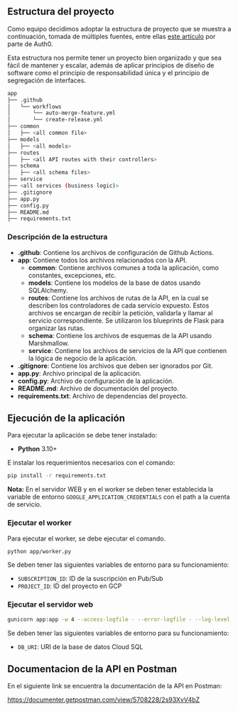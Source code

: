 ## Estructura del proyecto

Como equipo decidimos adoptar la estructura de proyecto que se muestra a continuación, tomada de múltiples fuentes,
entre ellas [este artículo](https://auth0.com/blog/best-practices-for-flask-api-development/) por parte de Auth0.

Esta estructura nos permite tener un proyecto bien organizado y que sea fácil de mantener y escalar, además de aplicar principios de diseño de software como el principio de responsabilidad única y el principio de segregación de interfaces.

```bash
app
├── .github
│   └── workflows
│       └── auto-merge-feature.yml
│       └── create-release.yml
├── common
│   ├── <all common file>
├── models
│   ├── <all models>
├── routes
│   ├── <all API routes with their controllers>
├── schema
│   ├── <all schema files>
├── service
├── <all services (business logic)>
├── .gitignore
├── app.py
├── config.py
├── README.md
├── requirements.txt
```

### Descripción de la estructura

- **.github**: Contiene los archivos de configuración de Github Actions.
- **app**: Contiene todos los archivos relacionados con la API.
  - **common**: Contiene archivos comunes a toda la aplicación, como constantes, excepciones, etc.
  - **models**: Contiene los modelos de la base de datos usando SQLAlchemy.
  - **routes**: Contiene los archivos de rutas de la API, en la cual se describen los controladores de cada servicio expuesto. Estos archivos se encargan de recibir la petición, validarla y llamar al servicio correspondiente. Se utilizaron los blueprints de Flask para organizar las rutas.
  - **schema**: Contiene los archivos de esquemas de la API usando Marshmallow.
  - **service**: Contiene los archivos de servicios de la API que contienen la lógica de negocio de la aplicación.
- **.gitignore**: Contiene los archivos que deben ser ignorados por Git.
- **app.py**: Archivo principal de la aplicación.
- **config.py**: Archivo de configuración de la aplicación.
- **README.md**: Archivo de documentación del proyecto.
- **requirements.txt**: Archivo de dependencias del proyecto.

## Ejecución de la aplicación

Para ejecutar la aplicación se debe tener instalado:

- **Python** 3.10+

E instalar los requerimientos necesarios con el comando:

```bash
pip install -r requirements.txt
```

**Nota:** En el servidor WEB y en el worker se deben tener establecida la variable de entorno `GOOGLE_APPLICATION_CREDENTIALS` con el path a la cuenta de servicio.

### Ejecutar el worker

Para ejecutar el worker, se debe ejecutar el comando. 

```bash
python app/worker.py
```

Se deben tener las siguientes variables de entorno para su funcionamiento:

- `SUBSCRIPTION_ID`: ID de la suscripción en Pub/Sub
- `PROJECT_ID`: ID del proyecto en GCP


### Ejecutar el servidor web


```bash
gunicorn app:app -w 4 --access-logfile - --error-logfile - --log-level info
```


Se deben tener las siguientes variables de entorno para su funcionamiento:

- `DB_URI`: URI de la base de datos Cloud SQL

## Documentacion de la API en Postman

En el siguiente link se encuentra la documentación de la API en Postman:

https://documenter.getpostman.com/view/5708228/2s93XvV4bZ
